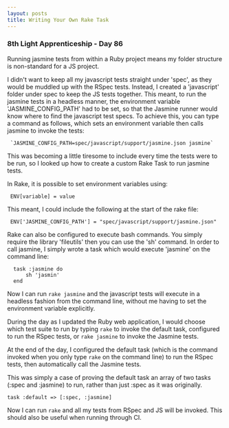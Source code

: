 ```yaml
---
layout: posts
title: Writing Your Own Rake Task
---
```

### 8th Light Apprenticeship - Day 86

Running jasmine tests from within a Ruby project means my folder structure is non-standard for a JS project.

<!--break--> 

I didn't want to keep all my javascript tests straight under 'spec', as they would be muddled up with the RSpec tests. Instead, I created a 'javascript' folder under spec to keep the JS tests together. This meant, to run the jasmine tests in a headless manner, the environment variable 'JASMINE_CONFIG_PATH' had to be set, so that the Jasmine runner would know where to find the javascript test specs. To achieve this, you can type a command as follows, which sets an environment variable then calls jasmine to invoke the tests:

     `JASMINE_CONFIG_PATH=spec/javascript/support/jasmine.json jasmine`
     
This was becoming a little tiresome to include every time the tests were to be run, so I looked up how to create a custom Rake Task to run jasmine tests. 

In Rake, it is possible to set environment variables using: 

     ENV[variable] = value
     
This meant, I could include the following at the start of the rake file:

     ENV['JASMINE_CONFIG_PATH'] = "spec/javascript/support/jasmine.json"
     
     
Rake can also be configured to execute bash commands. You simply require the library 'fileutils' then you can use the 'sh' command. In order to call jasmine, I simply wrote a task which would execute 'jasmine' on the command line:

      task :jasmine do
          sh 'jasmin'
      end
      
Now I can run `rake jasmine` and the javascript tests will execute in a headless fashion from the command line, without me having to set the environment variable explicitly.

During the day as I updated the Ruby web application, I would choose which test suite to run by typing `rake` to invoke the default task, configured to run the RSpec tests, or `rake jasmine` to invoke the Jasmine tests.

At the end of the day, I configured the default task (which is the command invoked when you only type `rake` on the command line) to run the RSpec tests, then automatically call the Jasmine tests.

This was simply a case of proving the default task an array of two tasks (:spec and :jasmine) to run, rather than just :spec as it was originally.

    task :default => [:spec, :jasmine]

Now I can run `rake` and all my tests from RSpec and JS will be invoked. This should also be useful when running through CI.


